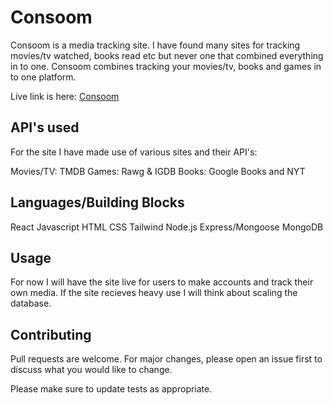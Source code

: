 # Consoom

Consoom is a media tracking site. I have found many sites for tracking movies/tv watched, books read etc but never one that combined everything in to one. Consoom combines tracking your movies/tv, books and games in to one platform.

Live link is here: [Consoom](https://www.consoom.co.uk)

## API's used

For the site I have made use of various sites and their API's:

Movies/TV: TMDB
Games: Rawg & IGDB
Books: Google Books and NYT

## Languages/Building Blocks

React
Javascript
HTML
CSS
Tailwind
Node.js
Express/Mongoose
MongoDB

## Usage

For now I will have the site live for users to make accounts and track their own media. If the site recieves heavy use I will think about scaling the database.

## Contributing
Pull requests are welcome. For major changes, please open an issue first to discuss what you would like to change.

Please make sure to update tests as appropriate.
